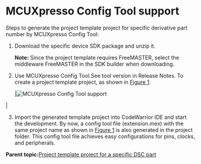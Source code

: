 # MCUXpresso Config Tool support

Steps to generate the project template project for specific derivative part number by MCUXpresso Config Tool:

1.  Download the specific device SDK package and unzip it.

    **Note:** Since the project template requires FreeMASTER, select the middleware FreeMASTER in the SDK builder when downloading.

2.  Use MCUXpresso Config Tool.See tool version in Release Notes. To create a project template project, as shown in [Figure 1](mcuxpresso_config_tool_support.md#FIG_TOOLSUPPORT).

    |![](../images/cfg_npw.png "MCUXpresso
											Config Tool support")

|

3.  Import the generated template project into CodeWarrior IDE and start the development. By now, a config tool file \(extension.mex\) with the same project name as shown in [Figure 1](mcuxpresso_config_tool_support.md#FIG_TOOLSUPPORT) is also generated in the project folder. This config tool file achieves easy configurations for pins, clocks, and peripherals.


**Parent topic:**[Project template project for a specific DSC part](../topics/project_template_project_for_a_specific_dsc_part.md)

